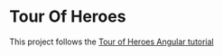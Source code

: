 # Tour Of Heroes

This project follows the [Tour of Heroes Angular tutorial](https://angular.io/tutorial/tour-of-heroes)
